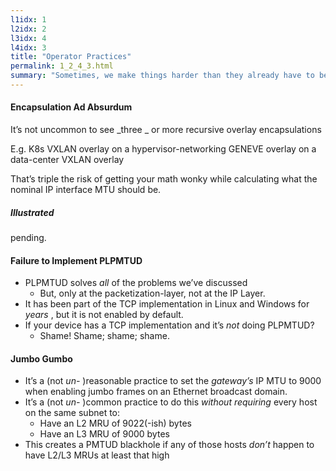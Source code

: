 ```yaml
---
l1idx: 1
l2idx: 2
l3idx: 4
l4idx: 3
title: "Operator Practices"
permalink: 1_2_4_3.html
summary: "Sometimes, we make things harder than they already have to be."
---
```


#### Encapsulation Ad Absurdum

It’s not uncommon to see  _three _ or more recursive overlay encapsulations

E\.g\. K8s VXLAN overlay on a hypervisor\-networking GENEVE overlay on a data\-center VXLAN overlay

That’s triple the risk of getting your math wonky while calculating what the nominal IP interface MTU should be\.


##### Illustrated

pending.

#### Failure to Implement PLPMTUD

- PLPMTUD solves  _all_  of the problems we’ve discussed
  - But\, only at the packetization\-layer\, not at the IP Layer\.
- It has been part of the TCP implementation in Linux and Windows for  _years_ \, but it is not enabled by default\.
- If your device has a TCP implementation and it’s  _not_  doing PLPMTUD?
  - Shame\!  Shame; shame; shame\.


#### Jumbo Gumbo

- It’s a \(not  _un\-_ \)reasonable practice to set the  _gateway’s_  IP MTU to 9000 when enabling jumbo frames on an Ethernet broadcast domain\.
- It’s a  \(not  _un\-_ \)common practice to do this  _without requiring_  every host on the same subnet to:
  - Have an L2 MRU of 9022\(\-ish\) bytes
  - Have an L3 MRU of 9000 bytes
- This creates a PMTUD blackhole if any of those hosts  _don’t_  happen to have L2/L3 MRUs at least that high
